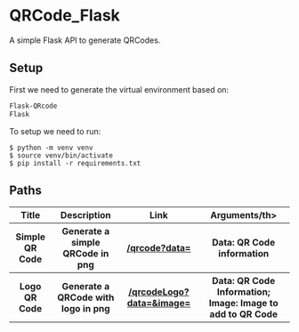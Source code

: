 # QRCode_Flask

A simple Flask API to generate QRCodes.

## Setup
First we need to generate the virtual environment based on:
```requirements.txt
Flask-QRcode
Flask
```
To setup we need to run:
```shell script
$ python -m venv venv
$ source venv/bin/activate
$ pip install -r requirements.txt
```

## Paths
<table style="width:100%">
      <tr>
          <th>Title</th>
          <th>Description</th>
          <th>Link</th>
          <th>Arguments/th>
      </tr>
        <tr>
            <th>Simple QR Code</th>
            <th>Generate a simple QRCode in png</th>
            <th><a href="/qrcode?data=<data>" target="_blank">/qrcode?data=<data></a></th>
            <th>Data: QR Code information</th>
        </tr>
        <tr>
            <th>Logo QR Code</th>
            <th>Generate a QRCode with logo in png</th>
            <th><a href="/qrcodeLogo?data=<data>&image=<image>" target="_blank">/qrcodeLogo?data=<data>&image=<image></a></th>
            <th>Data: QR Code Information; Image: Image to add to QR Code</th>
        </tr>
</table>